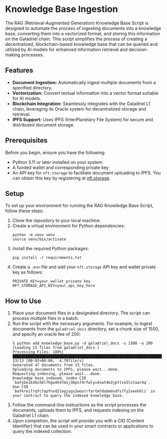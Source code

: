 # Knowledge Base Ingestion

The RAG (Retrieval-Augmented Generation) Knowledge Base Script is designed to automate the process of ingesting documents into a knowledge base, converting them into a vectorized format, and storing this information on the Galadriel chain. This script simplifies the process of creating a decentralized, blockchain-based knowledge base that can be queried and utilized by AI models for enhanced information retrieval and decision-making processes.

## Features

- **Document Ingestion:** Automatically ingest multiple documents from a specified directory.
- **Vectorization:** Convert textual information into a vector format suitable for AI models.
- **Blockchain Integration:** Seamlessly integrates with the Galadriel L1 chain, leveraging its Oracle system for decentralized storage and retrieval.
- **IPFS Support:** Uses IPFS (InterPlanetary File System) for secure and distributed document storage.

## Prerequisites

Before you begin, ensure you have the following:
- Python 3.11 or later installed on your system.
- A funded wallet and corresponding private key
- An API key for `nft.storage` to facilitate document uploading to IPFS. You can obtain this key by registering at [nft.storage](https://nft.storage).

## Setup

To set up your environment for running the RAG Knowledge Base Script, follow these steps:

1. Clone the repository to your local machine.
2. Create a virtual environment for Python dependencies:
    ```shell
    python -m venv venv
    source venv/bin/activate
    ```
3. Install the required Python packages:
    ```shell
    pip install -r requirements.txt
    ```
4. Create a `.env` file and add your `nft.storage` API key and wallet private key as follows:
    ```plaintext
    PRIVATE_KEY=your_wallet_private key
    NFT_STORAGE_API_KEY=your_api_key_here
    ```

## How to Use

1. Place your document files in a designated directory. The script can process multiple files in a batch.
2. Run the script with the necessary arguments. For example, to ingest documents from the `galadriel_docs` directory, set a chunk size of 1500, and specify an oracle fee of 200:
    ```
    % python add_knowledge_base.py -d galadriel_docs -s 1500 -o 200
    [Loading 13 files from galadriel_docs.]
    Processing Files: 100%|███████████████████████████████████████████████████████████████████████████████████████| 13/13 [00:02<00:00,  4.70file/s]
    Generated 47 documents from 13 files.
    Uploading documents to IPFS, please wait...done.
    Requesting indexing, please wait...done.
    Knowledge base indexed, index CID `bafybeib36x56l7hgu4k47msj3bpxf4rfwlyu4xwt4m3jptlvo5litaar4q`.
    Use CID `bafkreifrqfc7apfnvd2legjygs2woutrfartm7dabmdvdfs7fy2veehhli` in your contract to query the indexed knowledge base.
    ```
3. Follow the command-line instructions as the script processes the documents, uploads them to IPFS, and requests indexing on the Galadriel L1 chain.
4. Upon completion, the script will provide you with a CID (Content Identifier) that can be used in your smart contracts or applications to query the indexed collection.
